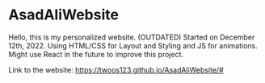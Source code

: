 # AsadAliWebsite
Hello, this is my personalized website. (OUTDATED)
Started on December 12th, 2022.
Using HTML/CSS for Layout and Styling and JS for animations.
Might use React in the future to improve this project.

Link to the website: https://twoos123.github.io/AsadAliWebsite/#
